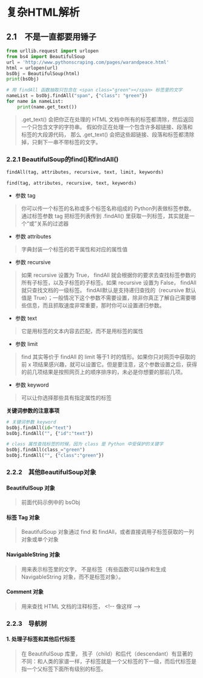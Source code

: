 # 复杂HTML解析
## 2.1　不是一直都要用锤子
```python
from urllib.request import urlopen
from bs4 import BeautifulSoup
url = 'http://www.pythonscraping.com/pages/warandpeace.html'
html = urlopen(url)
bsObj = BeautifulSoup(html)
print(bsObj)

# 用 findAll 函数抽取只包含在 <span class="green"></span> 标签里的文字
nameList = bsObj.findAll("span", {"class": "green"})
for name in nameList:
    print(name.get_text())
```

> .get_text() 会把你正在处理的 HTML 文档中所有的标签都清除，然后返回一个只包含文字的字符串。 假如你正在处理一个包含许多超链接、段落和标签的大段源代码， 那么 .get_text() 会把这些超链接、段落和标签都清除掉，只剩下一串不带标签的文字。

### 2.2.1 BeautifulSoup的find()和findAll()
```python
findAll(tag, attributes, recursive, text, limit, keywords)

find(tag, attributes, recursive, text, keywords)
```
- 参数 tag
> 你可以传一个标签的名称或多个标签名称组成的 Python列表做标签参数。
> 通过标签参数 tag 把标签列表传到 .findAll() 里获取一列标签，其实就是一个“或”关系的过滤器

- 参数 attributes
> 字典封装一个标签的若干属性和对应的属性值

- 参数 recursive
> 如果 recursive 设置为 True， findAll 就会根据你的要求去查找标签参数的所有子标签，以及子标签的子标签。如果 recursive 设置为 False， findAll 就只查找文档的一级标签。 findAll默认是支持递归查找的（recursive 默认值是 True）；一般情况下这个参数不需要设置，除非你真正了解自己需要哪些信息，而且抓取速度非常重要，那时你可以设置递归参数。

- 参数 text
> 它是用标签的文本内容去匹配，而不是用标签的属性

- 参数 limit
> find 其实等价于 findAll 的 limit 等于1 时的情形。如果你只对网页中获取的前 x 项结果感兴趣，就可以设置它。但是要注意，这个参数设置之后，获得的前几项结果是按照网页上的顺序排序的，未必是你想要的那前几项。

- 参数 keyword
> 可以让你选择那些具有指定属性的标签

**关键词参数的注意事项**
```python
# 关键词参数 keyword
bsObj.findAll(id="text")
bsObj.findAll("", {"id":"text"})

# class 属性查找标签的时候，因为 class 是 Python 中受保护的关键字
bsObj.findAll(class_="green")
bsObj.findAll("", {"class":"green"})
```

### 2.2.2　其他BeautifulSoup对象
#### BeautifulSoup 对象
> 前面代码示例中的 bsObj

#### 标签 Tag 对象
> BeautifulSoup 对象通过 find 和 findAll，或者直接调用子标签获取的一列对象或单个对象

#### NavigableString 对象
> 用来表示标签里的文字， 不是标签（有些函数可以操作和生成 NavigableString 对象，而不是标签对象）。

#### Comment 对象
> 用来查找 HTML 文档的注释标签， \<!-- 像这样 -->

### 2.2.3　导航树
#### 1. 处理子标签和其他后代标签
> 在 BeautifulSoup 库里， 孩子（child）和后代（descendant）有显著的不同：和人类的家谱一样，子标签就是一个父标签的下一级，而后代标签是指一个父标签下面所有级别的标签。
